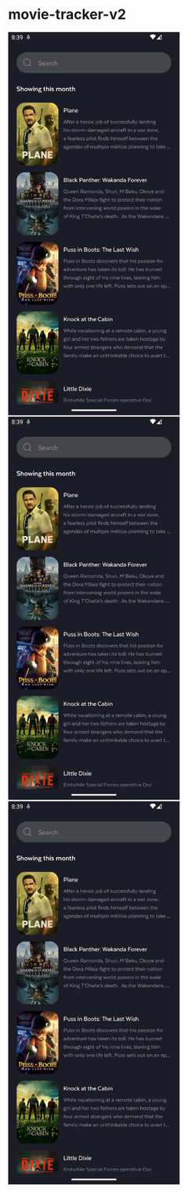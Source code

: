 # movie-tracker-v2



<img src="https://github.com/haliltprkk/android-clean-architechture-movie-application/blob/master/screenShots/homePage.png" width="350"> &emsp;<img src="https://github.com/haliltprkk/android-clean-architechture-movie-application/blob/master/screenShots/homePage.png" width="350"> &emsp;<img src="https://github.com/haliltprkk/android-clean-architechture-movie-application/blob/master/screenShots/homePage.png" width="350">
